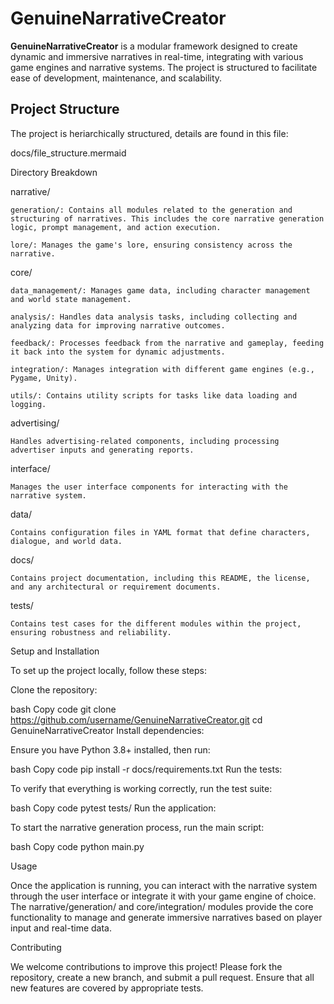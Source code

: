 # GenuineNarrativeCreator

**GenuineNarrativeCreator** is a modular framework designed to create dynamic and immersive narratives in real-time, integrating with various game engines and narrative systems. The project is structured to facilitate ease of development, maintenance, and scalability.

## Project Structure

The project is heriarchically structured, details are found in this file:

docs/file_structure.mermaid

Directory Breakdown

narrative/

    generation/: Contains all modules related to the generation and structuring of narratives. This includes the core narrative generation logic, prompt management, and action execution.
    
    lore/: Manages the game's lore, ensuring consistency across the narrative.

core/

    data_management/: Manages game data, including character management and world state management.
    
    analysis/: Handles data analysis tasks, including collecting and analyzing data for improving narrative outcomes.
    
    feedback/: Processes feedback from the narrative and gameplay, feeding it back into the system for dynamic adjustments.
    
    integration/: Manages integration with different game engines (e.g., Pygame, Unity).
    
    utils/: Contains utility scripts for tasks like data loading and logging.

advertising/

    Handles advertising-related components, including processing advertiser inputs and generating reports.

interface/

    Manages the user interface components for interacting with the narrative system.

data/

    Contains configuration files in YAML format that define characters, dialogue, and world data.

docs/

    Contains project documentation, including this README, the license, and any architectural or requirement documents.

tests/

    Contains test cases for the different modules within the project, ensuring robustness and reliability.

Setup and Installation

To set up the project locally, follow these steps:

Clone the repository:

bash
Copy code
git clone https://github.com/username/GenuineNarrativeCreator.git
cd GenuineNarrativeCreator
Install dependencies:

Ensure you have Python 3.8+ installed, then run:

bash
Copy code
pip install -r docs/requirements.txt
Run the tests:

To verify that everything is working correctly, run the test suite:

bash
Copy code
pytest tests/
Run the application:

To start the narrative generation process, run the main script:

bash
Copy code
python main.py

Usage

Once the application is running, you can interact with the narrative system through the user interface or integrate it with your game engine of choice. The narrative/generation/ and core/integration/ modules provide the core functionality to manage and generate immersive narratives based on player input and real-time data.

Contributing

We welcome contributions to improve this project! Please fork the repository, create a new branch, and submit a pull request. Ensure that all new features are covered by appropriate tests.
